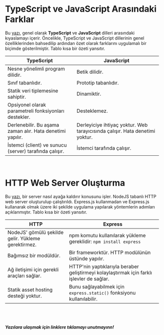 # TypeScript ve JavaScript Arasındaki Farklar
Bu [yazı](https://github.com/A101-Node-js-TypeScript-Bootcamp/a101-bootcamp-odev1-berceou/tree/main/Differences-between-TS-and-JS), genel olarak **TypeScript** ve **JavaScript** dilleri arasındaki kıyaslamayı içerir. Öncelikle, TypeScript ve JavaScript dillerinin genel özelliklerinden bahsedilip ardından özet olarak farklarını uygulamalı bir biçimde gösterilmiştir. Tablo kısa bir özeti yansıtır.   

| **TypeScript** | **JavaScript** |  
| ----------- | ------------- |  
| Nesne yönelimli program dilidir. | Betik dilidir. |  
| Sınıf tabanlıdır. | Prototip tabanlıdır. |  
| Statik veri tiplemesine sahiptir. | Dinamiktir. |  
| Opsiyonel olarak parametreli fonksiyonları destekler.  | Desteklemez. |  
| Derlenebilir. Bu aşama zaman alır. Hata denetimi yapılır. | Derleyiciye ihtiyaç yoktur. Web tarayıcısında çalışır. Hata denetimi yoktur. |  
| İstemci (client) ve sunucu (server) tarafında çalışır. | İstemci tarafında çalışır. |  

  </br>  


# HTTP Web Server Oluşturma
Bu [yazı](https://github.com/A101-Node-js-TypeScript-Bootcamp/a101-bootcamp-odev1-berceou/tree/main/serveup-nodejs), bir server nasıl ayağa kaldırır konusunu işler. NodeJS tabanlı HTTP web server oluşturulup çalıştırıldı. Express.js kullanmadan ve Express.js kullanarak olmak üzere iki şekilde uygulama yapılarak yöntemlerin adımları açıklanmıştır. Tablo kısa bir özeti yansıtır.  

| **HTTP** | **Express** |  
| --------- | ----------- |  
| NodeJS' gömülü şekilde gelir. Yükleme gerektirmez. | npm komutu kullanılarak yükleme gereklidir: ```npm install express ``` |  
| Bağımsız bir modüldür. | Bir frameworktür. HTTP modülünün üstünde yapılır. |  
| Ağ iletişimi için gerekli araçları sağlar. | HTTP'nin yaptıklarıyla beraber geliştirmeyi kolaylaştırmak için farklı işlevler de sağlar. |  
| Statik asset hosting desteği yoktur. | Bunu sağlayabilmek için ```express.static()``` fonksiyonu kullanılabilir. |  


  </br>  


  </br>  

##### Yazılara ulaşmak için linklere tıklamayı unutmayınn! 
